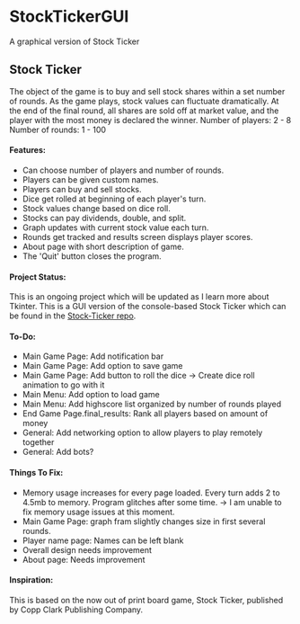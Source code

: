 # StockTickerGUI
A graphical version of Stock Ticker

## Stock Ticker

The object of the game is to buy and sell stock shares within a set number of rounds. As the game plays, stock values can fluctuate dramatically. At the end of the final round, all shares are sold off at market value, and the player with the most money is declared the winner.
Number of players: 2 - 8
Number of rounds: 1 - 100

#### Features:

* Can choose number of players and number of rounds.
* Players can be given custom names.
* Players can buy and sell stocks.
* Dice get rolled at beginning of each player's turn.
* Stock values change based on dice roll.
* Stocks can pay dividends, double, and split.
* Graph updates with current stock value each turn.
* Rounds get tracked and results screen displays player scores.
* About page with short description of game.
* The 'Quit' button closes the program.

#### Project Status:

This is an ongoing project which will be updated as I learn more about Tkinter.
This is a GUI version of the console-based Stock Ticker which can be found in the [Stock-Ticker repo](https://github.com/ZacharyKeatings/Stock-Ticker).

#### To-Do:

* Main Game Page: Add notification bar
* Main Game Page: Add option to save game
* Main Game Page: Add button to roll the dice -> Create dice roll animation to go with it
* Main Menu: Add option to load game
* Main Menu: Add highscore list organized by number of rounds played
* End Game Page.final_results: Rank all players based on amount of money 
* General: Add networking option to allow players to play remotely together
* General: Add bots?

#### Things To Fix:

* Memory usage increases for every page loaded. Every turn adds 2 to 4.5mb to memory. Program glitches after some time.
   -> I am unable to fix memory usage issues at this moment.
* Main Game Page: graph fram slightly changes size in first several rounds.
* Player name page: Names can be left blank
* Overall design needs improvement
* About page: Needs improvement

#### Inspiration:

This is based on the now out of print board game, Stock Ticker, published by Copp Clark Publishing Company.
